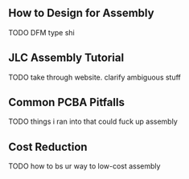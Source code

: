 ## How to Design for Assembly
TODO
DFM type shi
## JLC Assembly Tutorial
TODO
take through website. clarify ambiguous stuff
## Common PCBA Pitfalls
TODO
things i ran into that could fuck up assembly
## Cost Reduction
TODO
how to bs ur way to low-cost assembly
